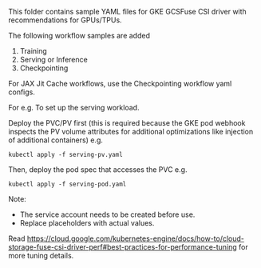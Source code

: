 This folder contains sample YAML files for GKE GCSFuse CSI driver with recommendations for GPUs/TPUs.

The following workflow samples are added
1. Training
2. Serving or Inference
3. Checkpointing

For JAX Jit Cache workflows, use the Checkpointing workflow yaml configs.

For e.g. To set up the serving workload.

Deploy the PVC/PV first (this is required because the GKE pod webhook inspects the PV volume attributes for additional optimizations like injection of additional containers)
e.g.
``` 
kubectl apply -f serving-pv.yaml
```

Then, deploy the pod spec that accesses the PVC
e.g.
```
kubectl apply -f serving-pod.yaml
```

Note:
* The service account needs to be created before use.
* Replace placeholders with actual values.

Read https://cloud.google.com/kubernetes-engine/docs/how-to/cloud-storage-fuse-csi-driver-perf#best-practices-for-performance-tuning  for more tuning details.
